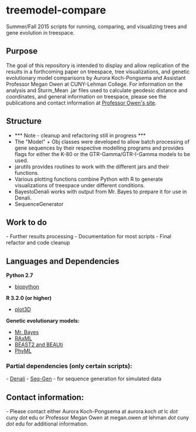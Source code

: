 # treemodel-compare


Summer/Fall 2015 scripts for running, comparing, and visualizing trees and gene evolution in treespace.

<h2> Purpose </h2>

The goal of this repository is intended to display and allow replication of the results in a forthcoming paper on
treespace, tree visualizations, and genetic evolutionary model comparisons by Aurora Koch-Pongsema and Assistant
Professor Megan Owen at CUNY-Lehman College.  For information on the analysis and Sturm_Mean .jar files used to 
calculate geodesic distance and coordinates, and general information on treespace,  please see the publications and 
contact information at <a href="http://comet.lehman.cuny.edu/owen/">Professor Owen's site</a>.  


<h2> Structure </h2>
  
  - *** Note - cleanup and refactoring still in progress ***
  - The "Model" + Obj classes were developed to allow batch processing of gene sequences by their respective modelling 
  programs and provides flags for either the K-80 or the GTR-Gamma/GTR-I-Gamma models to be used.
  - jarutils provides routines to work with the different jars and their functions.
  - Various plotting functions combine Python with R to generate visualizations of treespace under different conditions.
  - BayestoDenali works with output from Mr. Bayes to prepare it for use in Denali.
  - SequenceGenerator 
  

<h2> Work to do </h2>
  - Further results processing
  - Documentation for most scripts
  - Final refactor and code cleanup

<h2> Languages and Dependencies </h2>


<b>Python 2.7</b>
  - <a href="http://biopython.org/">biopython</a>

<b>R 3.2.0 (or higher)</b>
  - <a href = "https://cran.r-project.org/web/packages/plot3D/index.html">plot3D</a>
  
<b> Genetic evolutionary models: </b>
  - <a href = "http://mrbayes.sourceforge.net/">Mr. Bayes</a>
  - <a href = "http://sco.h-its.org/exelixis/web/software/raxml/index.html">RAxML</a>
  - <a href = "http://beast2.org/">BEAST2 and BEAUti</a>
  - <a href = "https://github.com/stephaneguindon/phyml/">PhyML</a>
  
<h3>Partial dependencies (only certain scripts):</h3>
  - <a href = "http://denali.cse.ohio-state.edu/">Denali</a> 
  - <a href = "http://tree.bio.ed.ac.uk/software/seqgen/">Seq-Gen</a> - for sequence generation for simulated data
  
<h2>Contact information:</h2>
  - Please contact either Aurora Koch-Pongsema at aurora.koch <i>at</i> lc <i>dot</i> cuny <i>dot</i> edu
  or Professor Megan Owen at megan.owen <i>at</i> lehman <i>dot</i> cuny <i>dot</i> edu for additional information.
  

